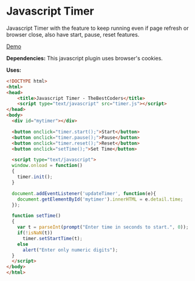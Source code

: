 # Javascript Timer
Javascript Timer with the feature to keep running even if page refresh or browser close, 
also have start, pause, reset features.


[Demo](http://thebestcoders.com/javascript-timer)


**Dependencies:** This javascript plugin uses browser's cookies.

**Uses:**

```HTML
<!DOCTYPE html>
<html>
<head>
	<title>Javascript Timer - TheBestCoders</title>
	<script type="text/javascript" src="timer.js"></script>
</head>
<body>
  <div id="mytimer"></div>

  <button onclick="timer.start();">Start</button>
  <button onclick="timer.pause();">Pause</button>
  <button onclick="timer.reset();">Reset</button>
  <button onclick="setTime();">Set Time</button>

  <script type="text/javascript">
  window.onload = function()
  {
  	timer.init();
  }

  document.addEventListener('updateTimer', function(e){
  	document.getElementById('mytimer').innerHTML = e.detail.time;
  });

  function setTime()
  {
    var t = parseInt(prompt("Enter time in seconds to start.", 0));
    if(!isNaN(t))
      timer.setStartTime(t);
    else
      alert("Enter only numeric digits");
  }
  </script>
</body>
</html>
```
